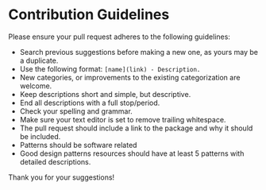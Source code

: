 # Contribution Guidelines

Please ensure your pull request adheres to the following guidelines:

- Search previous suggestions before making a new one, as yours may be a duplicate.
- Use the following format: `[name](link) - Description.`
- New categories, or improvements to the existing categorization are welcome.
- Keep descriptions short and simple, but descriptive.
- End all descriptions with a full stop/period.
- Check your spelling and grammar.
- Make sure your text editor is set to remove trailing whitespace.
- The pull request should include a link to the package and why it should be included.
- Patterns should be software related
- Good design patterns resources should have at least 5 patterns with detailed descriptions.

Thank you for your suggestions!
